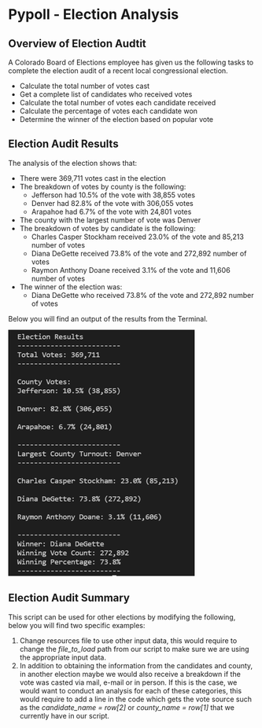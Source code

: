 # Pypoll - Election Analysis


## Overview of Election Audtit

A Colorado Board of Elections employee has given us the following tasks to complete the election audit of a recent local congressional election.
- Calculate the total number of votes cast
- Get a complete list of candidates who received votes
- Calculate the total number of votes each candidate received
- Calculate the percentage of votes each candidate won
- Determine the winner of the election based on popular vote


## Election Audit Results

The analysis of the election shows that:
- There were 369,711 votes cast in the election
- The breakdown of votes by county is the following:
  - Jefferson had 10.5% of the vote with 38,855 votes
  - Denver had 82.8% of the vote with 306,055 votes
  - Arapahoe had 6.7% of the vote with 24,801 votes
- The county with the largest number of vote was Denver
- The breakdown of votes by candidate is the following:
  - Charles Casper Stockham received 23.0% of the vote and 85,213 number of votes
  - Diana DeGette received 73.8% of the vote and 272,892 number of votes
  - Raymon Anthony Doane received 3.1% of the vote and 11,606 number of votes
- The winner of the election was: 
  - Diana DeGette who received 73.8% of the vote and 272,892 number of votes

Below you will find an output of the results from the Terminal.

![](Terminal_Output.png)


## Election Audit Summary

This script can be used for other elections by modifying the following, below you will find two specific examples: 
1. Change resources file to use other input data, this would require to change the *file_to_load* path from our script to make sure we are using the appropriate input data.
2. In addition to obtaining the information from the candidates and county, in another election maybe we would also receive a breakdown if the vote was casted via mail, e-mail or in person. If this is the case, we would want to conduct an analysis for each of these categories, this would require to add a line in the code which gets the vote source such as the *candidate_name = row[2]* or *county_name = row[1]* that we currently have in our script.

